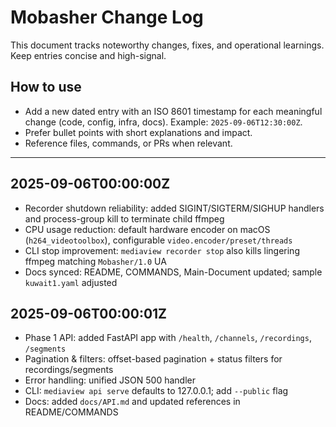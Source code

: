 # Mobasher Change Log

This document tracks noteworthy changes, fixes, and operational learnings. Keep entries concise and high-signal.

## How to use
- Add a new dated entry with an ISO 8601 timestamp for each meaningful change (code, config, infra, docs). Example: `2025-09-06T12:30:00Z`.
- Prefer bullet points with short explanations and impact.
- Reference files, commands, or PRs when relevant.

---

## 2025-09-06T00:00:00Z
- Recorder shutdown reliability: added SIGINT/SIGTERM/SIGHUP handlers and process-group kill to terminate child ffmpeg
- CPU usage reduction: default hardware encoder on macOS (`h264_videotoolbox`), configurable `video.encoder/preset/threads`
- CLI stop improvement: `mediaview recorder stop` also kills lingering ffmpeg matching `Mobasher/1.0` UA
- Docs synced: README, COMMANDS, Main-Document updated; sample `kuwait1.yaml` adjusted

## 2025-09-06T00:00:01Z
- Phase 1 API: added FastAPI app with `/health`, `/channels`, `/recordings`, `/segments`
- Pagination & filters: offset-based pagination + status filters for recordings/segments
- Error handling: unified JSON 500 handler
- CLI: `mediaview api serve` defaults to 127.0.0.1; add `--public` flag
- Docs: added `docs/API.md` and updated references in README/COMMANDS
